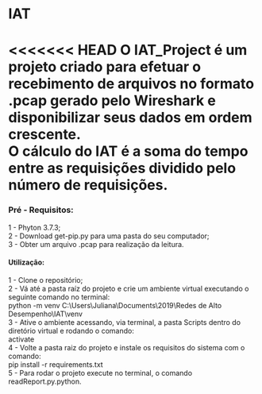 # IAT

<<<<<<< HEAD
O IAT_Project é um projeto criado para efetuar o recebimento de arquivos no formato .pcap gerado pelo Wireshark e disponibilizar seus dados em ordem crescente.<br />
O cálculo do IAT é a soma do tempo entre as requisições dividido pelo número de requisições. <br />
=======

### Pré - Requisitos: 

1 - Phyton 3.7.3; <br />
2 - Download get-pip.py para uma pasta do seu computador;  <br />
3 - Obter um arquivo .pcap para realização da leitura.   <br />

#### Utilização:
1 - Clone o repositório;    <br />
2 - Vá até a pasta raíz do projeto e crie um ambiente virtual executando o seguinte comando no terminal:    <br />
	  python -m venv C:\Users\Juliana\Documents\2019\Redes de Alto Desempenho\IAT\venv   <br />
3 - Ative o ambiente acessando, via terminal, a pasta Scripts dentro do diretório virtual e rodando o comando:    <br />
    activate    <br />
4 - Volte a pasta raiz do projeto e instale os requisitos do sistema com o comando:    <br />
  	pip install -r requirements.txt    <br />
5 - Para rodar o projeto execute no terminal, o comando readReport.py.python. <br />

